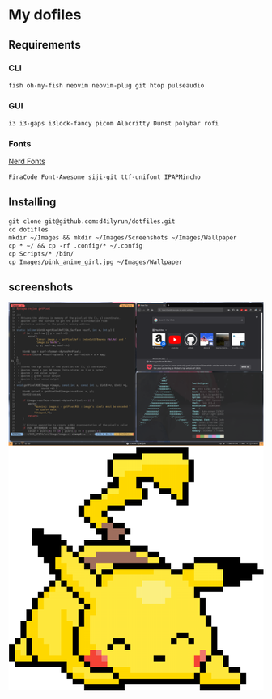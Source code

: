 # My dofiles

## Requirements

### CLI

```
fish oh-my-fish neovim neovim-plug git htop pulseaudio
```

### GUI

```
i3 i3-gaps i3lock-fancy picom Alacritty Dunst polybar rofi  
```
### Fonts

[Nerd Fonts](https://www.nerdfonts.com/font-downloads)

```
FiraCode Font-Awesome siji-git ttf-unifont IPAPMincho
```

## Installing

```
git clone git@github.com:d4ilyrun/dotfiles.git 
cd dotifles
mkdir ~/Images && mkdir ~/Images/Screenshots ~/Images/Wallpaper
cp * ~/ && cp -rf .config/* ~/.config
cp Scripts/* /bin/
cp Images/pink_anime_girl.jpg ~/Images/Wallpaper

```

## screenshots

![DesktopPreview](Images/desktop.png)
![LockPreview](Images/locked.png)
